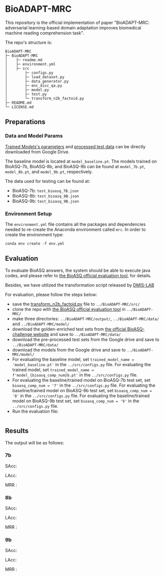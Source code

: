 # BioADAPT-MRC

This repository is the official implementation of paper "BioADAPT-MRC: adversarial learning-based domain adaptation improves biomedical machine reading comprehension task". 

The repo's structure is:

```
BioADAPT-MRC
├─ BioADAPT-MRC
│    ├─ readme.md
│    ├─ environment.yml
│    ├─ src
│        ├─ configs.py
│        ├─ load_dataset.py
│        ├─ data_generator.py
│        ├─ enc_disc_qa.py
│        ├─ model.py
│        ├─ test.py
│        └─ transform_n2b_factoid.py
├─ README.md
└─ LICENSE.md
```

## Preparations

### Data and Model Params

[Trained Models's parameters](https://drive.google.com/drive/folders/17769XOnmhp9H0t_4E0EAUb4Th7F0z6z1?usp=sharing)
 and [processed test data](https://drive.google.com/drive/folders/1YxGEJiURH49Twl_rj6AlJK9zeVWdNfa0?usp=sharing) can be directly downloaded from Google Drive.

The baseline model is located at `model_baseline.pt`. The models trained on BioASQ-7b, BioASQ-8b, and BioASQ-9b can be found at `model_7b.pt`, `model_8b.pt`, and `model_9b.pt`, respectively.

The data used for testing can be found at:
* BioASQ-7b: `test_bioasq_7B.json`
* BioASQ-8b: `test_bioasq_8B.json`
* BioASQ-9b: `test_bioasq_9B.json`

### Environment Setup

The `environment.yml` file contains all the packages and dependencies needed to re-create the Anaconda
environment called `mrc`. In order to create the environment type: 

```
conda env create -f env.yml
```

## Evaluation

To evaluate BioASQ answers, the system should be able to execute java codes, and please refer to [the BioASQ official evaluation tool](https://github.com/BioASQ/Evaluation-Measures), for details.

Besides, we have utilized the transformation script released by [DMIS-LAB](https://github.com/dmis-lab/bioasq-biobert/tree/v1.0/biocodes)

For evaluation, please follow the steps below:

* save the [transform_n2b_factoid.py](https://github.com/dmis-lab/bioasq8b/blob/master/factoid/biocodes/transform_n2b_factoid.py
) file to `../BioADAPT-MRC/src/`
* clone the repo with [the BioASQ official evaluation tool](https://github.com/BioASQ/Evaluation-Measures) in `../BioADAPT-MRC/`
* make three directories: `../BioADAPT-MRC/output/`, `../BioADAPT-MRC/data/` and `../BioADAPT-MRC/model/`
* download the golden-enriched test sets from [the official BioASQ-challenge website](http://participants-area.bioasq.org/datasets/) and save to `../BioADAPT-MRC/data/`
* download the pre-processed test sets from the Google drive and save to `../BioADAPT-MRC/data/`
* download the models from the Google drive and save to `../BioADAPT-MRC/model/`
* For evaluating the baseline model, set `trained_model_name = 'model_baseline.pt'` in the `../src/configs.py` file.
  For evaluating the trained model, set `trained_model_name = f'model_{bioasq_comp_num}b.pt'` in the `../src/configs.py` file.
* For evaluating the baseline/trained model on BioASQ-7b test set, set `bioasq_comp_num = '7'` in the `../src/configs.py` file.
For evaluating the baseline/trained model on BioASQ-8b test set, set `bioasq_comp_num = '8'` in the `../src/configs.py` file.
For evaluating the baseline/trained model on BioASQ-9b test set, set `bioasq_comp_num = '9'` in the `../src/configs.py` file.
* Run the evaluation file:
  ```python ../BioADAPT-MRC/src/test.py
  ```

## Results

The output will be as follows:

### 7b
SAcc:

LAcc:

MRR :

### 8b
SAcc:

LAcc:

MRR :

### 9b
SAcc:

LAcc:

MRR :

